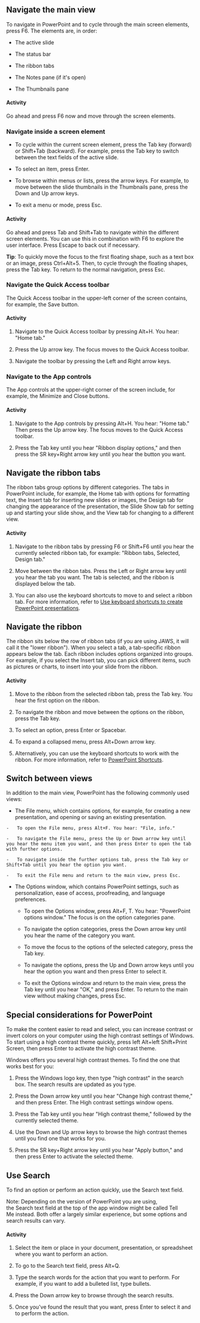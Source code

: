 Navigate the main view
----------------------

To navigate in PowerPoint and to cycle through the main screen elements, press F6. The elements are, in order:

-   The active slide

-   The status bar

-   The ribbon tabs

-   The Notes pane (if it's open)

-   The Thumbnails pane

#### Activity
Go ahead and press F6 now and move through the screen elements.

### Navigate inside a screen element

-   To cycle within the current screen element, press the Tab key (forward) or Shift+Tab (backward). For example, press the Tab key to switch between the text fields of the active slide.

-   To select an item, press Enter.

-   To browse within menus or lists, press the arrow keys. For example, to move between the slide thumbnails in the Thumbnails pane, press the Down and Up arrow keys.

-   To exit a menu or mode, press Esc.

#### Activity
Go ahead and press Tab and Shift+Tab to navigate within the different screen elements. You can use this in combination with F6 to explore the user interface. Press Escape to back out if necessary.

**Tip**: To quickly move the focus to the first floating shape, such as a text box or an image, press Ctrl+Alt+5. Then, to cycle through the floating shapes, press the Tab key. To return to the normal navigation, press Esc.

### Navigate the Quick Access toolbar

The Quick Access toolbar in the upper-left corner of the screen contains, for example, the Save button.

#### Activity
1.  Navigate to the Quick Access toolbar by pressing Alt+H. You hear: "Home tab."

2.  Press the Up arrow key. The focus moves to the Quick Access toolbar.

3.  Navigate the toolbar by pressing the Left and Right arrow keys.

### Navigate to the App controls

The App controls at the upper-right corner of the screen include, for example, the Minimize and Close buttons.

#### Activity
1.  Navigate to the App controls by pressing Alt+H. You hear: "Home tab." Then press the Up arrow key. The focus moves to the Quick Access toolbar.

2.  Press the Tab key until you hear "Ribbon display options," and then press the SR key+Right arrow key until you hear the button you want.

Navigate the ribbon tabs
------------------------

The ribbon tabs group options by different categories. The tabs in PowerPoint include, for example, the Home tab with options for formatting text, the Insert tab for inserting new slides or images, the Design tab for changing the appearance of the presentation, the Slide Show tab for setting up and starting your slide show, and the View tab for changing to a different view.

#### Activity
1.   Navigate to the ribbon tabs by pressing F6 or Shift+F6 until you hear the currently selected ribbon tab, for example: "Ribbon tabs, Selected, Design tab."

2.   Move between the ribbon tabs. Press the Left or Right arrow key until you hear the tab you want. The tab is selected, and the ribbon is displayed below the tab.

3.   You can also use the keyboard shortcuts to move to and select a ribbon tab. For more information, refer to [Use keyboard shortcuts to create PowerPoint presentations](https://support.microsoft.com/en-us/office/use-keyboard-shortcuts-to-create-powerpoint-presentations-ebb3d20e-dcd4-444f-a38e-bb5c5ed180f4#PickTab=Windows).

Navigate the ribbon
-------------------

The ribbon sits below the row of ribbon tabs (if you are using JAWS, it will call it the "lower ribbon"). When you select a tab, a tab-specific ribbon appears below the tab. Each ribbon includes options organized into groups. For example, if you select the Insert tab, you can pick different items, such as pictures or charts, to insert into your slide from the ribbon.

#### Activity
1.   Move to the ribbon from the selected ribbon tab, press the Tab key. You hear the first option on the ribbon.

2.   To navigate the ribbon and move between the options on the ribbon, press the Tab key.

3.   To select an option, press Enter or Spacebar.

4.   To expand a collapsed menu, press Alt+Down arrow key.

5.  Alternatively, you can use the keyboard shortcuts to work with the ribbon. For more information, refer to [PowerPoint Shortcuts](https://moodle.alassist.us/mod/page/view.php?id=2768&forceview=1).

Switch between views
--------------------

In addition to the main view, PowerPoint has the following commonly used views:

   -   The File menu, which contains options, for example, for creating a new presentation, and opening or saving an existing presentation.

    -   To open the File menu, press Alt+F. You hear: "File, info."

    -   To navigate the File menu, press the Up or Down arrow key until you hear the menu item you want, and then press Enter to open the tab with further options.

    -   To navigate inside the further options tab, press the Tab key or Shift+Tab until you hear the option you want.

    -   To exit the File menu and return to the main view, press Esc.

-   The Options window, which contains PowerPoint settings, such as personalization, ease of access, proofreading, and language preferences.

    -   To open the Options window, press Alt+F, T. You hear: "PowerPoint options window." The focus is on the option categories pane.

    -   To navigate the option categories, press the Down arrow key until you hear the name of the category you want.

    -   To move the focus to the options of the selected category, press the Tab key.

    -   To navigate the options, press the Up and Down arrow keys until you hear the option you want and then press Enter to select it.

    -   To exit the Options window and return to the main view, press the Tab key until you hear "OK," and press Enter. To return to the main view without making changes, press Esc.

Special considerations for PowerPoint
-------------------------------------

To make the content easier to read and select, you can increase contrast or invert colors on your computer using the high contrast settings of Windows. To start using a high contrast theme quickly, press left Alt+left Shift+Print Screen, then press Enter to activate the high contrast theme.

Windows offers you several high contrast themes. To find the one that works best for you:

1.  Press the Windows logo key, then type "high contrast" in the search box. The search results are updated as you type.

2.  Press the Down arrow key until you hear "Change high contrast theme," and then press Enter. The High contrast settings window opens.

3.  Press the Tab key until you hear "High contrast theme," followed by the currently selected theme.

4.  Use the Down and Up arrow keys to browse the high contrast themes until you find one that works for you.

5.  Press the SR key+Right arrow key until you hear "Apply button," and then press Enter to activate the selected theme.

Use Search
----------

To find an option or perform an action quickly, use the Search text field. 

Note: Depending on the version of PowerPoint you are using, the Search text field at the top of the app window might be called Tell Me instead. Both offer a largely similar experience, but some options and search results can vary.

#### Activity
1.  Select the item or place in your document, presentation, or spreadsheet where you want to perform an action.

2.  To go to the Search text field, press Alt+Q.

3.  Type the search words for the action that you want to perform. For example, if you want to add a bulleted list, type bullets.

4.  Press the Down arrow key to browse through the search results.

5.  Once you've found the result that you want, press Enter to select it and to perform the action.

